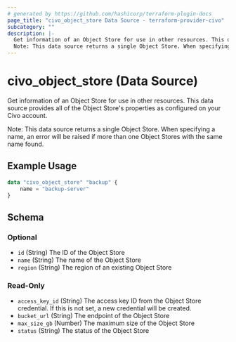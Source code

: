 ```yaml
---
# generated by https://github.com/hashicorp/terraform-plugin-docs
page_title: "civo_object_store Data Source - terraform-provider-civo"
subcategory: ""
description: |-
  Get information of an Object Store for use in other resources. This data source provides all of the Object Store's properties as configured on your Civo account.
  Note: This data source returns a single Object Store. When specifying a name, an error will be raised if more than one Object Stores with the same name found.
---
```


# civo_object_store (Data Source)

Get information of an Object Store for use in other resources. This data source provides all of the Object Store's properties as configured on your Civo account.

Note: This data source returns a single Object Store. When specifying a name, an error will be raised if more than one Object Stores with the same name found.

## Example Usage

```terraform
data "civo_object_store" "backup" {
    name = "backup-server"
}
```

<!-- schema generated by tfplugindocs -->
## Schema

### Optional

- `id` (String) The ID of the Object Store
- `name` (String) The name of the Object Store
- `region` (String) The region of an existing Object Store

### Read-Only

- `access_key_id` (String) The access key ID from the Object Store credential. If this is not set, a new credential will be created.
- `bucket_url` (String) The endpoint of the Object Store
- `max_size_gb` (Number) The maximum size of the Object Store
- `status` (String) The status of the Object Store


